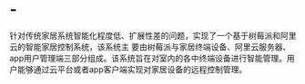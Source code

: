 # -
针对传统家居系统智能化程度低、扩展性差的问题，实现了一个基于树莓派和阿里云的智能家居控制系统，该系统主 要由树莓派与家居终端设备、阿里云服务器、app用户管理端三部分组成。该系统旨在对室内的各中终端设备进行智能管理。用户能够通过云平台或者app客户端实现对家居设备的远程控制管理。
